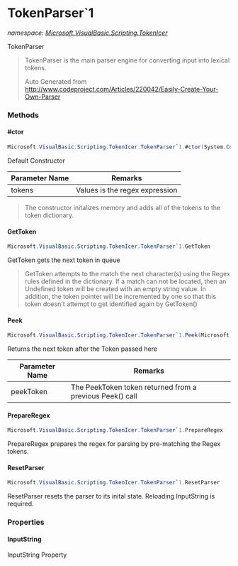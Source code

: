 ﻿# TokenParser`1
_namespace: <a href="#" onClick="load('/docs/Microsoft.VisualBasic.Scripting.TokenIcer/index.md')">Microsoft.VisualBasic.Scripting.TokenIcer</a>_

TokenParser

> 
>  TokenParser is the main parser engine for converting input into lexical tokens.
>  
>  Auto Generated from
>  http://www.codeproject.com/Articles/220042/Easily-Create-Your-Own-Parser
>  


### Methods

#### #ctor
```csharp
Microsoft.VisualBasic.Scripting.TokenIcer.TokenParser`1.#ctor(System.Collections.Generic.Dictionary{`0,System.String},`0)
```
Default Constructor

|Parameter Name|Remarks|
|--------------|-------|
|tokens|Values is the regex expression|

> 
>  The constructor initalizes memory and adds all of the tokens to the token dictionary.
>  

#### GetToken
```csharp
Microsoft.VisualBasic.Scripting.TokenIcer.TokenParser`1.GetToken
```
GetToken gets the next token in queue
> 
>  GetToken attempts to the match the next character(s) using the
>  Regex rules defined in the dictionary. If a match can not be
>  located, then an Undefined token will be created with an empty
>  string value. In addition, the token pointer will be incremented
>  by one so that this token doesn't attempt to get identified again by
>  GetToken()
>  

#### Peek
```csharp
Microsoft.VisualBasic.Scripting.TokenIcer.TokenParser`1.Peek(Microsoft.VisualBasic.Scripting.TokenIcer.PeekToken{`0})
```
Returns the next token after the Token passed here

|Parameter Name|Remarks|
|--------------|-------|
|peekToken|The PeekToken token returned from a previous Peek() call|


#### PrepareRegex
```csharp
Microsoft.VisualBasic.Scripting.TokenIcer.TokenParser`1.PrepareRegex
```
PrepareRegex prepares the regex for parsing by pre-matching the Regex tokens.

#### ResetParser
```csharp
Microsoft.VisualBasic.Scripting.TokenIcer.TokenParser`1.ResetParser
```
ResetParser resets the parser to its inital state. Reloading InputString is required.


### Properties

#### InputString
InputString Property

